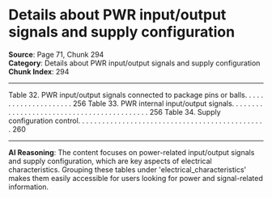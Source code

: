 # Details about PWR input/output signals and supply configuration

**Source**: Page 71, Chunk 294  
**Category**: Details about PWR input/output signals and supply configuration  
**Chunk Index**: 294

---

Table 32. PWR input/output signals connected to package pins or balls. . . . . . . . . . . . . . . . . . . . . 256
Table 33. PWR internal input/output signals. . . . . . . . . . . . . . . . . . . . . . . . . . . . . . . . . . . . . . . . . . . 256
Table 34. Supply configuration control. . . . . . . . . . . . . . . . . . . . . . . . . . . . . . . . . . . . . . . . . . . . . . . 260

---

**AI Reasoning**: The content focuses on power-related input/output signals and supply configuration, which are key aspects of electrical characteristics. Grouping these tables under 'electrical_characteristics' makes them easily accessible for users looking for power and signal-related information.

